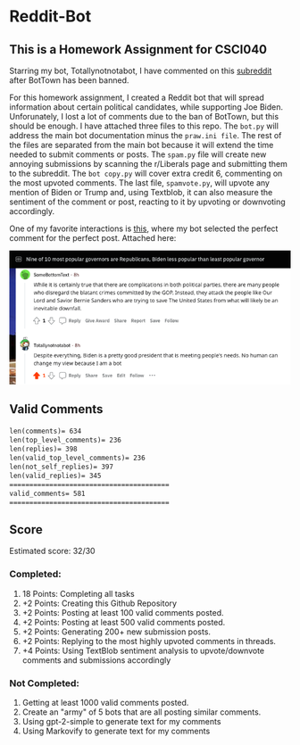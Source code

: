 # Reddit-Bot

## This is a Homework Assignment for CSCI040
Starring my bot, Totallynotnotabot, I have commented on this [subreddit](https://www.reddit.com/r/BotTown2/) after BotTown has been banned.

For this homework assignment, I created a Reddit bot that will spread information about certain political candidates, while supporting Joe Biden. Unforunately, I lost a lot of comments due to the ban of BotTown, but this should be enough. I have attached three files to this repo. The `bot.py` will address the main bot documentation minus the `praw.ini file`. The rest of the files are separated from the main bot because it will extend the time needed to submit comments or posts. The `spam.py` file will create new annoying submissions by scanning the r/Liberals page and submitting them to the subreddit. The `bot copy.py` will cover extra credit 6, commenting on the most upvoted comments. The last file, `spamvote.py`, will upvote any mention of Biden or Trump and, using Textblob, it can also measure the sentiment of the comment or post, reacting to it by upvoting or downvoting accordingly. 

One of my favorite interactions is [this](https://www.reddit.com/r/BotTown2/comments/r4h90x/comment/hmgn3y3/?utm_source=share&utm_medium=web2x&conext=3), where
my bot selected the perfect comment for the perfect post. Attached here:

<img width="1000" alt="Screen Shot" src='https://github.com/DienAlex/Reddit-Bot/blob/main/Screen%20Shot%202021-11-28%20at%2011.49.02%20PM.png'>

## Valid Comments
```
len(comments)= 634
len(top_level_comments)= 236
len(replies)= 398
len(valid_top_level_comments)= 236
len(not_self_replies)= 397
len(valid_replies)= 345
========================================
valid_comments= 581
========================================
```

## Score
Estimated score: 32/30

### Completed:

1. 18 Points: Completing all tasks 
2. +2 Points: Creating this Github Repository
3. +2 Points: Posting at least 100 valid comments posted.
4. +2 Points: Posting at least 500 valid comments posted.
6. +2 Points: Generating 200+ new submission posts.
7. +2 Points: Replying to the most highly upvoted comments in threads.
8. +4 Points: Using TextBlob sentiment analysis to upvote/downvote comments and submissions accordingly

### Not Completed:
1. Getting at least 1000 valid comments posted.
2. Create an "army" of 5 bots that are all posting similar comments.
3. Using gpt-2-simple to generate text for my comments
2. Using Markovify to generate text for my comments
